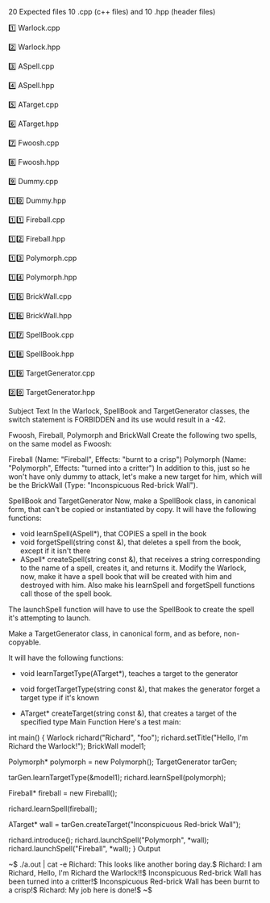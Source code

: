 20 Expected files
10 .cpp (c++ files) and 10 .hpp (header files)

1️⃣ Warlock.cpp

2️⃣ Warlock.hpp

3️⃣ ASpell.cpp

4️⃣ ASpell.hpp

5️⃣ ATarget.cpp

6️⃣ ATarget.hpp

7️⃣ Fwoosh.cpp

8️⃣ Fwoosh.hpp

9️⃣ Dummy.cpp

1️⃣0️⃣ Dummy.hpp

1️⃣1️⃣ Fireball.cpp

1️⃣2️⃣ Fireball.hpp

1️⃣3️⃣ Polymorph.cpp

1️⃣4️⃣ Polymorph.hpp

1️⃣5️⃣ BrickWall.cpp

1️⃣6️⃣ BrickWall.hpp

1️⃣7️⃣ SpellBook.cpp

1️⃣8️⃣ SpellBook.hpp

1️⃣9️⃣ TargetGenerator.cpp

2️⃣0️⃣ TargetGenerator.hpp

Subject Text
In the Warlock, SpellBook and TargetGenerator classes, the switch statement is FORBIDDEN and its use would result in a -42.

Fwoosh, Fireball, Polymorph and BrickWall
Create the following two spells, on the same model as Fwoosh:

Fireball (Name: "Fireball", Effects: "burnt to a crisp")
Polymorph (Name: "Polymorph", Effects: "turned into a critter")
In addition to this, just so he won't have only dummy to attack, let's make a new target for him, which will be the BrickWall (Type: "Inconspicuous Red-brick Wall").

SpellBook and TargetGenerator
Now, make a SpellBook class, in canonical form, that can't be copied or instantiated by copy. It will have the following functions:

* void learnSpell(ASpell*), that COPIES a spell in the book
* void forgetSpell(string const &), that deletes a spell from the book, except
  if it isn't there
* ASpell* createSpell(string const &), that receives a string corresponding to
  the name of a spell, creates it, and returns it.
Modify the Warlock, now, make it have a spell book that will be created with him and destroyed with him. Also make his learnSpell and forgetSpell functions call those of the spell book.

The launchSpell function will have to use the SpellBook to create the spell it's attempting to launch.

Make a TargetGenerator class, in canonical form, and as before, non-copyable.

It will have the following functions:

* void learnTargetType(ATarget*), teaches a target to the generator

* void forgetTargetType(string const &), that makes the generator forget a
  target type if it's known

* ATarget* createTarget(string const &), that creates a target of the
  specified type
Main Function
Here's a test main:

int main()
{
  Warlock richard("Richard", "foo");
  richard.setTitle("Hello, I'm Richard the Warlock!");
  BrickWall model1;

  Polymorph* polymorph = new Polymorph();
  TargetGenerator tarGen;

  tarGen.learnTargetType(&model1);
  richard.learnSpell(polymorph);

  Fireball* fireball = new Fireball();

  richard.learnSpell(fireball);

  ATarget* wall = tarGen.createTarget("Inconspicuous Red-brick Wall");

  richard.introduce();
  richard.launchSpell("Polymorph", *wall);
  richard.launchSpell("Fireball", *wall);
}
Output

~$ ./a.out | cat -e
Richard: This looks like another boring day.$
Richard: I am Richard, Hello, I'm Richard the Warlock!!$
Inconspicuous Red-brick Wall has been turned into a critter!$
Inconspicuous Red-brick Wall has been burnt to a crisp!$
Richard: My job here is done!$
~$